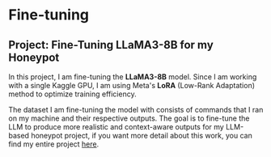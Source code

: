# Fine-tuning

## Project: Fine-Tuning LLaMA3-8B for my Honeypot

In this project, I am fine-tuning the **LLaMA3-8B** model. Since I am working with a single Kaggle GPU, I am using Meta's **LoRA** (Low-Rank Adaptation) method to optimize training efficiency. 

The dataset I am fine-tuning the model with consists of commands that I ran on my machine and their respective outputs. The goal is to fine-tune the LLM to produce more realistic and context-aware outputs for my LLM-based honeypot project, if you want more detail about this work, you can find my entire project [here](https://github.com/Salakche/LLM_honeypot).
